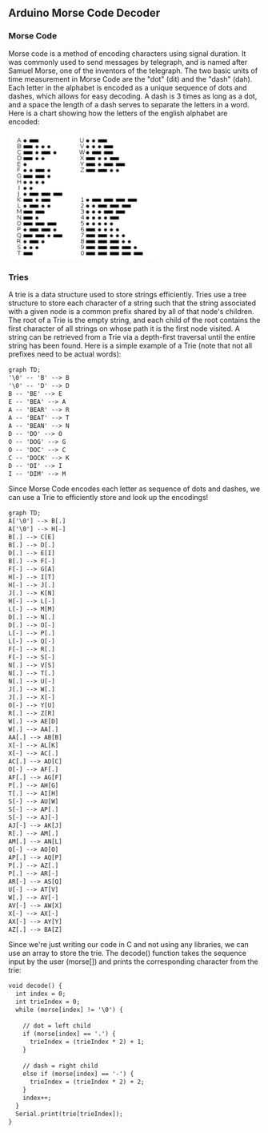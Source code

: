 ## Arduino Morse Code Decoder  
### Morse Code
Morse code is a method of encoding characters using signal duration. It was commonly used to send messages by telegraph, and is named after Samuel Morse, one of the inventors of the telegraph. The two basic units of time measurement in Morse Code are the "dot" (dit) and the "dash" (dah). Each letter in the alphabet is encoded as a unique sequence of dots and dashes, which allows for easy decoding. A dash is 3 times as long as a dot, and a space the length of a dash serves to separate the letters in a word. Here is a chart showing how the letters of the english alphabet are encoded:

<img src="Morse-code-chart.png">

### Tries
A trie is a data structure used to store strings efficiently. Tries use a tree structure to store each character of a string such that the string associated with a given node is a common prefix shared by all of that node's children. The root of a Trie is the empty string, and each child of the root contains the first character of all strings on whose path it is the first node visited. A string can be retrieved from a Trie via a depth-first traversal until the entire string has been found. Here is a simple example of a Trie (note that not all prefixes need to be actual words):
```mermaid
graph TD;
'\0' -- 'B' --> B
'\0' -- 'D' --> D
B -- 'BE' --> E
E -- 'BEA' --> A
A -- 'BEAR' --> R
A -- 'BEAT' --> T
A -- 'BEAN' --> N
D -- 'DO' --> O
O -- 'DOG' --> G
O -- 'DOC' --> C
C -- 'DOCK' --> K
D -- 'DI' --> I
I -- 'DIM' --> M
```

Since Morse Code encodes each letter as sequence of dots and dashes, we can use a Trie to efficiently store and look up the encodings!
```mermaid
graph TD;
A['\0'] --> B[.]
A['\0'] --> H[-]
B[.] --> C[E]
B[.] --> D[.]
D[.] --> E[I]
B[.] --> F[-]
F[-] --> G[A]
H[-] --> I[T]
H[-] --> J[.]
J[.] --> K[N]
H[-] --> L[-]
L[-] --> M[M]
D[.] --> N[.]
D[.] --> O[-]
L[-] --> P[.]
L[-] --> Q[-]
F[-] --> R[.]
F[-] --> S[-]
N[.] --> V[S]
N[.] --> T[.]
N[.] --> U[-]
J[.] --> W[.]
J[.] --> X[-]
O[-] --> Y[U]
R[.] --> Z[R]
W[.] --> AE[D]
W[.] --> AA[.]
AA[.] --> AB[B]
X[-] --> AL[K]
X[-] --> AC[.]
AC[.] --> AD[C]
O[-] --> AF[.]
AF[.] --> AG[F]
P[.] --> AH[G]
T[.] --> AI[H]
S[-] --> AU[W]
S[-] --> AP[.]
S[-] --> AJ[-]
AJ[-] --> AK[J]
R[.] --> AM[.]
AM[.] --> AN[L]
Q[-] --> AO[O]
AP[.] --> AQ[P]
P[.] --> AZ[.]
P[.] --> AR[-]
AR[-] --> AS[Q]
U[-] --> AT[V]
W[.] --> AV[-]
AV[-] --> AW[X]
X[-] --> AX[-]
AX[-] --> AY[Y]
AZ[.] --> BA[Z]
```

Since we're just writing our code in C and not using any libraries, we can use an array to store the trie. The decode() function takes the sequence input by the user (morse[]) and prints the corresponding character from the trie:
```
void decode() {
  int index = 0;
  int trieIndex = 0;
  while (morse[index] != '\0') {
    
    // dot = left child
    if (morse[index] == '.') {
      trieIndex = (trieIndex * 2) + 1;
    }
    
    // dash = right child
    else if (morse[index] == '-') {
      trieIndex = (trieIndex * 2) + 2;
    }
    index++;
  }
  Serial.print(trie[trieIndex]);
}
```
